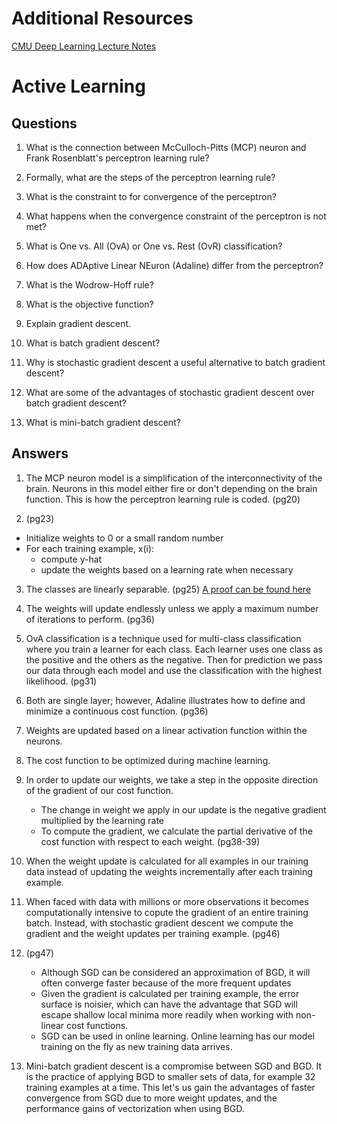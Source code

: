 # Additional Resources

[CMU Deep Learning Lecture Notes](https://sebastianraschka.com/pdf/lecture-notes/stat479ss19/)

# Active Learning

## Questions
1. What is the connection between McCulloch-Pitts (MCP) neuron and Frank Rosenblatt's perceptron learning rule?

2. Formally, what are the steps of the perceptron learning rule?

3. What is the constraint to for convergence of the perceptron?

4. What happens when the convergence constraint of the perceptron is not met?

5. What is One vs. All (OvA) or One vs. Rest (OvR) classification?

6. How does ADAptive Linear NEuron (Adaline) differ from the perceptron?

7. What is the Wodrow-Hoff rule?

8. What is the objective function?

9. Explain gradient descent.

10. What is batch gradient descent?

11. Why is stochastic gradient descent a useful alternative to batch gradient descent?

12. What are some of the advantages of stochastic gradient descent over batch gradient descent?

13. What is mini-batch gradient descent?

## Answers
1. The MCP neuron model is a simplification of the interconnectivity of the brain. Neurons in this model either fire or don't depending on the brain function. This is how the perceptron learning rule is coded. (pg20)

2. (pg23)
- Initialize weights to 0 or a small random number
- For each training example, x(i): 
    + compute y-hat 
    + update the weights based on a learning rate when necessary

3. The classes are linearly separable. (pg25)
[A proof can be found here](https://sebastianraschka.com/pdf/lecture-notes/stat479ss19/L03_perceptron_slides.pdf)

4. The weights will update endlessly unless we apply a maximum number of iterations to perform. (pg36)

5. OvA classification is a technique used for multi-class classification where you train a learner for each class. Each learner uses one class as the positive and the others as the negative. Then for prediction we pass our data through each model and use the classification with the highest likelihood. (pg31)

6. Both are single layer; however, Adaline illustrates how to define and minimize a continuous cost function. (pg36)

7. Weights are updated based on a linear activation function within the neurons. 

8. The cost function to be optimized during machine learning.

9. In order to update our weights, we take a step in the opposite direction of the gradient of our cost function.
    + The change in weight we apply in our update is the negative gradient multiplied by the learning rate
    + To compute the gradient, we calculate the partial derivative of the cost function with respect to each weight.
(pg38-39)

10. When the weight update is calculated for all examples in our training data instead of updating the weights incrementally after each training example.

11. When faced with data with millions or more observations it becomes computationally intensive to copute the gradient of an entire training batch. Instead, with stochastic gradient descent we compute the gradient and the weight updates per training example. (pg46)

12. (pg47)
    + Although SGD can be considered an approximation of BGD, it will often converge faster because of the more frequent updates
    + Given the gradient is calculated per training example, the error surface is noisier, which can have the advantage that SGD will escape shallow local minima more readily when working with non-linear cost functions.
    + SGD can be used in online learning. Online learning has our model training on the fly as new training data arrives.

13. Mini-batch gradient descent is a compromise between SGD and BGD. It is the practice of applying BGD to smaller sets of data, for example 32 training examples at a time. This let's us gain the advantages of faster convergence from SGD due to more weight updates, and the performance gains of vectorization when using BGD.